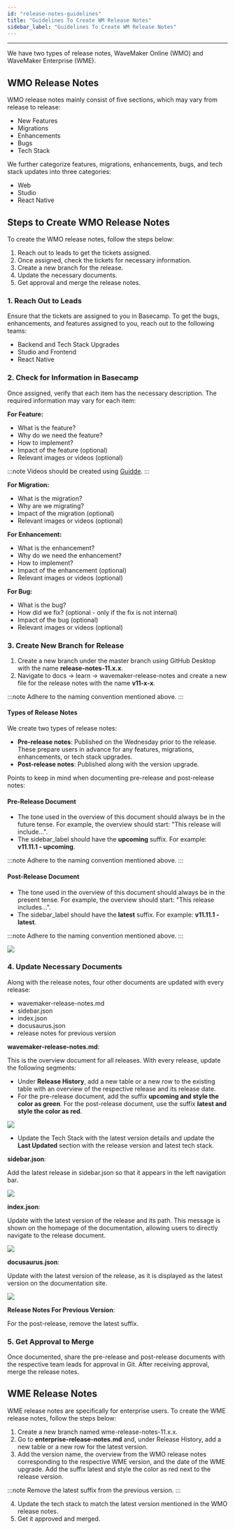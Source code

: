 ```yaml
---
id: "release-notes-guidelines"
title: "Guidelines To Create WM Release Notes"
sidebar_label: "Guidelines To Create WM Release Notes"
---
```


---

We have two types of release notes, WaveMaker Online (WMO) and WaveMaker Enterprise (WME).

## WMO Release Notes

WMO release notes mainly consist of five sections, which may vary from release to release:

- New Features
- Migrations
- Enhancements
- Bugs
- Tech Stack

We further categorize features, migrations, enhancements, bugs, and tech stack updates into three categories:

- Web
- Studio
- React Native

## Steps to Create WMO Release Notes

To create the WMO release notes, follow the steps below:

1. Reach out to leads to get the tickets assigned.
2. Once assigned, check the tickets for necessary information.
3. Create a new branch for the release.
4. Update the necessary documents.
5. Get approval and merge the release notes.


### 1. Reach Out to Leads

Ensure that the tickets are assigned to you in Basecamp. To get the bugs, enhancements, and features assigned to you, reach out to the following teams:

- Backend and Tech Stack Upgrades
- Studio and Frontend
- React Native

### 2. Check for Information in Basecamp

Once assigned, verify that each item has the necessary description. The required information may vary for each item:

**For Feature:**

- What is the feature?
- Why do we need the feature?
- How to implement?
- Impact of the feature (optional)
- Relevant images or videos (optional)

:::note
Videos should be created using [Guidde](https://app.guidde.com/home).
:::

**For Migration:**

- What is the migration?
- Why are we migrating?
- Impact of the migration (optional)
- Relevant images or videos (optional)

**For Enhancement:**

- What is the enhancement?
- Why do we need the enhancement?
- How to implement?
- Impact of the enhancement (optional)
- Relevant images or videos (optional)

**For Bug:**

- What is the bug?
- How did we fix? (optional - only if the fix is not internal)
- Impact of the bug (optional)
- Relevant images or videos (optional)

### 3. Create New Branch for Release

1. Create a new branch under the master branch using GitHub Desktop with the name **release-notes-11.x.x**.
2. Navigate to docs -> learn -> wavemaker-release-notes and create a new file for the release notes with the name **v11-x-x**.

:::note
Adhere to the naming convention mentioned above.
:::

#### Types of Release Notes


We create two types of release notes:

- **Pre-release notes**: Published on the Wednesday prior to the release. These prepare users in advance for any features, migrations, enhancements, or tech stack upgrades.
- **Post-release notes**: Published along with the version upgrade.

Points to keep in mind when documenting pre-release and post-release notes:

#### Pre-Release Document

- The tone used in the overview of this document should always be in the future tense. For example, the overview should start: "This release will include...".
- The sidebar_label should have the **upcoming** suffix. For example: **v11.11.1 - upcoming**.

:::note
Adhere to the naming convention mentioned above.
:::

#### Post-Release Document

- The tone used in the overview of this document should always be in the present tense. For example, the overview should start: "This release includes...".
- The sidebar_label should have the **latest** suffix. For example: **v11.11.1 - latest**.

:::note
Adhere to the naming convention mentioned above.
:::

![](/learn/assets/upcoming-latest-doc.png)

### 4. Update Necessary Documents

Along with the release notes, four other documents are updated with every release:

- wavemaker-release-notes.md
- sidebar.json
- index.json
- docusaurus.json
- release notes for previous version

**wavemaker-release-notes.md**:

This is the overview document for all releases. With every release, update the following segments:

- Under **Release History**, add a new table or a new row to the existing table with an overview of the respective release and its release date.
- For the pre-release document, add the suffix **upcoming and style the color as green**. For the post-release document, use the suffix **latest and style the color as red**.

![](/learn/assets/wmo-pre-post-release.png)

- Update the Tech Stack with the latest version details and update the **Last Updated** section with the release version and latest tech stack.

**sidebar.json**:

Add the latest release in sidebar.json so that it appears in the left navigation bar.

![](/learn/assets/latest-doc-sidebar.png)

**index.json**:

Update with the latest version of the release and its path. This message is shown on the homepage of the documentation, allowing users to directly navigate to the release document.

![](/learn/assets/release-notes-index.png)

**docusaurus.json**:

Update with the latest version of the release, as it is displayed as the latest version on the documentation site.

![](/learn/assets/release-notes-docusaurus.png)

**Release Notes For Previous Version**:

For the post-release, remove the latest suffix.


### 5. Get Approval to Merge

Once documented, share the pre-release and post-release documents with the respective team leads for approval in Git. After receiving approval, merge the release notes. 

## WME Release Notes

WME release notes are specifically for enterprise users. To create the WME release notes, follow the steps below:

1. Create a new branch named wme-release-notes-11.x.x.
2. Go to **enterprise-release-notes.md** and, under Release History, add a new table or a new row for the latest version.
3. Add the version name, the overview from the WMO release notes corresponding to the respective WME version, and the date of the WME upgrade. Add the suffix latest and style the color as red next to the release version.

:::note
Remove the latest suffix from the previous version.
:::

4. Update the tech stack to match the latest version mentioned in the WMO release notes.
5. Get it approved and merged.
